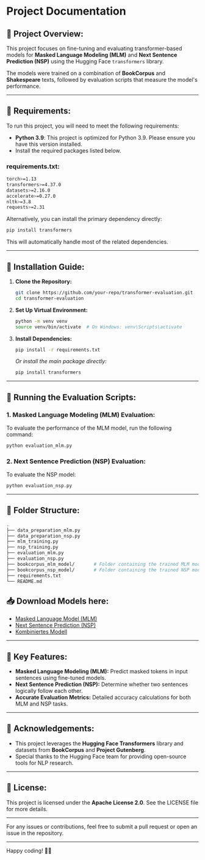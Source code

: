# Project Documentation

## **📂 Project Overview:**
This project focuses on fine-tuning and evaluating transformer-based models for **Masked Language Modeling (MLM)** and **Next Sentence Prediction (NSP)** using the Hugging Face `transformers` library.

The models were trained on a combination of **BookCorpus** and **Shakespeare** texts, followed by evaluation scripts that measure the model's performance.

---

## **🔹 Requirements:**
To run this project, you will need to meet the following requirements:

- **Python 3.9**: This project is optimized for Python 3.9. Please ensure you have this version installed.
- Install the required packages listed below.

### **requirements.txt:**
```bash
torch>=1.13
transformers>=4.37.0
datasets>=2.16.0
accelerate>=0.27.0
nltk>=3.8
requests>=2.31
```
Alternatively, you can install the primary dependency directly:
```bash
pip install transformers
```
This will automatically handle most of the related dependencies.

---

## **🔹 Installation Guide:**
1. **Clone the Repository:**
   ```bash
   git clone https://github.com/your-repo/transformer-evaluation.git
   cd transformer-evaluation
   ```

2. **Set Up Virtual Environment:**
   ```bash
   python -m venv venv
   source venv/bin/activate  # On Windows: venv\Scripts\activate
   ```

3. **Install Dependencies:**
   ```bash
   pip install -r requirements.txt
   ```
   *Or install the main package directly:*
   ```bash
   pip install transformers
   ```

---

## **🔹 Running the Evaluation Scripts:**

### 1. **Masked Language Modeling (MLM) Evaluation:**
To evaluate the performance of the MLM model, run the following command:

```bash
python evaluation_mlm.py
```

### 2. **Next Sentence Prediction (NSP) Evaluation:**
To evaluate the NSP model:

```bash
python evaluation_nsp.py
```

---

## **🔹 Folder Structure:**
```bash
.
├── data_preparation_mlm.py
├── data_preparation_nsp.py
├── mlm_training.py
├── nsp_training.py
├── evaluation_mlm.py
├── evaluation_nsp.py
├── bookcorpus_mlm_model/       # Folder containing the trained MLM model
├── bookcorpus_nsp_model/       # Folder containing the trained NSP model
├── requirements.txt
└── README.md
```
## 📥 Download Models here:
- [Masked Language Model (MLM)](https://huggingface.co/Ninja666/bookcorpus-mlm-model)
- [Next Sentence Prediction (NSP)](https://huggingface.co/Ninja666/bookcorpus-nsp-model)
- [Kombiniertes Modell](https://huggingface.co/Ninja666/bert-combined-model)
---

## **🔹 Key Features:**
- **Masked Language Modeling (MLM):** Predict masked tokens in input sentences using fine-tuned models.
- **Next Sentence Prediction (NSP):** Determine whether two sentences logically follow each other.
- **Accurate Evaluation Metrics:** Detailed accuracy calculations for both MLM and NSP tasks.

---

## **🌟 Acknowledgements:**
- This project leverages the **Hugging Face Transformers** library and datasets from **BookCorpus** and **Project Gutenberg**.
- Special thanks to the Hugging Face team for providing open-source tools for NLP research.

---

## **🔹 License:**
This project is licensed under the **Apache License 2.0**. See the LICENSE file for more details.

---

For any issues or contributions, feel free to submit a pull request or open an issue in the repository.

---

Happy coding! 🚀🔧

